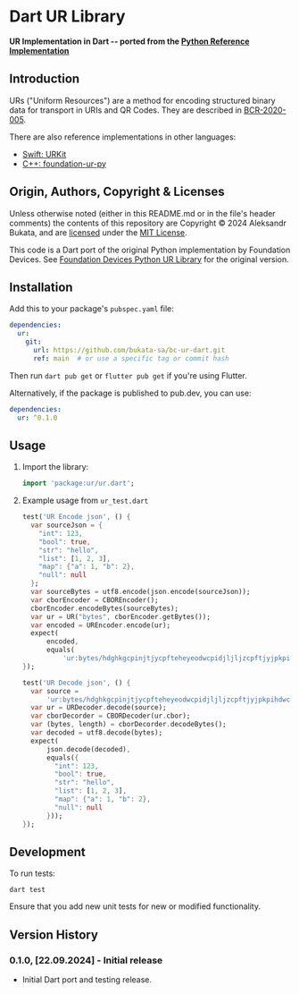 # Dart UR Library

**UR Implementation in Dart -- ported from the [Python Reference Implementation](https://github.com/Foundation-Devices/foundation-ur-py)**

## Introduction

URs ("Uniform Resources") are a method for encoding structured binary data for transport in URIs and QR Codes. They are described in [BCR-2020-005](https://github.com/BlockchainCommons/Research/blob/master/papers/bcr-2020-005-ur.md).

There are also reference implementations in other languages:
- [Swift: URKit](https://github.com/blockchaincommons/URKit)
- [C++: foundation-ur-py](https://github.com/BlockchainCommons/bc-ur)

## Origin, Authors, Copyright & Licenses

Unless otherwise noted (either in this README.md or in the file's header comments) the contents of this repository are Copyright © 2024 Aleksandr Bukata, and are [licensed](./LICENSE) under the [MIT License](https://opensource.org/licenses/MIT).

This code is a Dart port of the original Python implementation by Foundation Devices. See
[Foundation Devices Python UR Library](https://github.com/Foundation-Devices/foundation-ur-py) for the original version.

## Installation

Add this to your package's `pubspec.yaml` file:

```yaml
dependencies:
  ur:
    git:
      url: https://github.com/bukata-sa/bc-ur-dart.git
      ref: main  # or use a specific tag or commit hash
```

Then run `dart pub get` or `flutter pub get` if you're using Flutter.

Alternatively, if the package is published to pub.dev, you can use:

```yaml
dependencies:
  ur: ^0.1.0
```

## Usage

1. Import the library:
    ```dart
    import 'package:ur/ur.dart';
    ```

2. Example usage from `ur_test.dart`

    ```dart
    test('UR Encode json', () {
      var sourceJson = {
        "int": 123,
        "bool": true,
        "str": "hello",
        "list": [1, 2, 3],
        "map": {"a": 1, "b": 2},
        "null": null
      };
      var sourceBytes = utf8.encode(json.encode(sourceJson));
      var cborEncoder = CBOREncoder();
      cborEncoder.encodeBytes(sourceBytes);
      var ur = UR("bytes", cborEncoder.getBytes());
      var encoded = UREncoder.encode(ur);
      expect(
          encoded,
          equals(
              'ur:bytes/hdghkgcpinjtjycpfteheyeodwcpidjljljzcpftjyjpkpihdwcpjkjyjpcpftcpisihjzjzjlcpdwcpjzinjkjycpfthpehdweydweohldwcpjnhsjocpftkgcphscpftehdwcpidcpfteykidwcpjtkpjzjzcpftjtkpjzjzkidndrpmhe'));
    });

    test('UR Decode json', () {
      var source =
          'ur:bytes/hdghkgcpinjtjycpfteheyeodwcpidjljljzcpftjyjpkpihdwcpjkjyjpcpftcpisihjzjzjlcpdwcpjzinjkjycpfthpehdweydweohldwcpjnhsjocpftkgcphscpftehdwcpidcpfteykidwcpjtkpjzjzcpftjtkpjzjzkidndrpmhe';
      var ur = URDecoder.decode(source);
      var cborDecorder = CBORDecoder(ur.cbor);
      var (bytes, length) = cborDecorder.decodeBytes();
      var decoded = utf8.decode(bytes);
      expect(
          json.decode(decoded),
          equals({
            "int": 123,
            "bool": true,
            "str": "hello",
            "list": [1, 2, 3],
            "map": {"a": 1, "b": 2},
            "null": null
          }));
    });
    ```

## Development

To run tests:

```
dart test
```

Ensure that you add new unit tests for new or modified functionality.

## Version History

### 0.1.0, [22.09.2024] - Initial release

* Initial Dart port and testing release.
